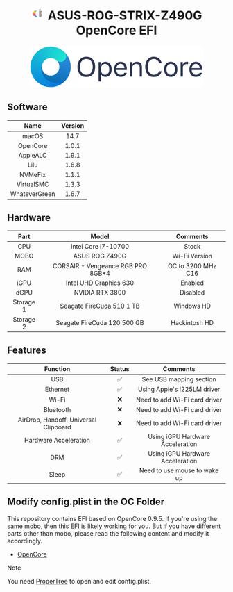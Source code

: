 <center>

# <img src="./Docs/homepage.png" width="32"> ASUS-ROG-STRIX-Z490G OpenCore EFI

<img src="./Docs/OpenCore_with_text_Small.png"/>

</center>

## Software

|     Name      | Version |
| :-----------: | :-----: |
|     macOS     |  14.7   |
|   OpenCore    |  1.0.1  |
|   AppleALC    |  1.9.1  |
|     Lilu      |  1.6.8  |
|    NVMeFix    |  1.1.1  |
|  VirtualSMC   |  1.3.3  |
| WhateverGreen |  1.6.7  |

## Hardware

|   Part    |               Model                |      Comments      |
| :-------: | :--------------------------------: | :----------------: |
|    CPU    |        Intel Core i7-10700         |       Stock        |
|   MOBO    |           ASUS ROG Z490G           |   Wi-Fi Version    |
|    RAM    | CORSAIR - Vengeance RGB PRO 8GB\*4 | OC to 3200 MHz C16 |
|   iGPU    |       Intel UHD Graphics 630       |      Enabled       |
|   dGPU    |          NVIDIA RTX 3800           |      Disabled      |
| Storage 1 |     Seagate FireCuda 510 1 TB      |     Windows HD     |
| Storage 2 |    Seagate FireCuda 120 500 GB     |   Hackintosh HD    |

## Features

|               Function                | Status |             Comments             |
| :-----------------------------------: | :----: | :------------------------------: |
|                  USB                  |   ✅   |     See USB mapping section      |
|               Ethernet                |   ✅   |   Using Apple's I225LM driver    |
|                 Wi-Fi                 |   ❌   |  Need to add Wi-Fi card driver   |
|               Bluetooth               |   ❌   |  Need to add Wi-Fi card driver   |
| AirDrop, Handoff, Universal Clipboard |   ❌   |  Need to add Wi-Fi card driver   |
|         Hardware Acceleration         |   ✅   | Using iGPU Hardware Acceleration |
|                  DRM                  |   ✅   | Using iGPU Hardware Acceleration |
|                 Sleep                 |   ✅   |   Need to use mouse to wake up   |

## Modify config.plist in the OC Folder

This repository contains EFI based on OpenCore 0.9.5. If you're using the same mobo, then this EFI is likely working for you. But if you have different parts other than mobo, please read the following content and modify it accordingly.

- [OpenCore]("https://dortania.github.io/OpenCore-Install-Guide/")

> [!NOTE]
> You need [ProperTree](https://github.com/corpnewt/ProperTree) to open and edit config.plist.
